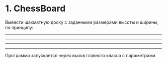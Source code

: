# 1. ChessBoard

Вывести шахматную доску с заданными размерами высоты и ширины, по принципу:
*  *  *  *  *  *
  *  *  *  *  *  *
*  *  *  *  *  *
  *  *  *  *  *  *
Программа запускается через вызов главного класса с параметрами.
